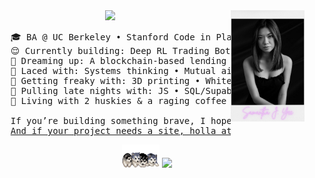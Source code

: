 <div align="center">
<img src="https://raw.githubusercontent.com/samanthajyee/samanthajyee/main/found-polaroid.png" width="23.5%" align="right" />
<img src="https://readme-typing-svg.demolab.com?font=Inconsolata&weight=500&size=40&duration=4000&pause=300&color=e0acea&center=true&vCenter=true&multiline=true&repeat=false&random=false&width=1000&height=140&lines=Oh%2C+hi!+Let%E2%80%99s+skip+the+small+talk%2C+shall+we%3F;I%E2%80%99m+Sam%2C+a+self-taught+programmer+%E2%9C%BD" width="70%" />
<pre>
    🎓 BA @ UC Berkeley • Stanford Code in Place 2024 • UN ECOSOC Delegate
    😌 Currently building: Deep RL Trading Bot • Youth Baseball App • NFC Jewelry
    💫 Dreaming up: A blockchain-based lending platform for women+ of color
    🧵 Laced with: Systems thinking • Mutual aid • Community care • GTM strategy
    🫦 Getting freaky with: 3D printing • Whiteboards & wireframes • Smart contracts
    🌙 Pulling late nights with: JS • SQL/Supabase • Python • Solidity • Flutter 
    🐺 Living with 2 huskies & a raging coffee addiction (I do not sleep lol)<br>
    If you’re building something brave, I hope you don’t do it alone.
    <a href="https://samanthajyee.webflow.io">And if your project needs a site, holla at me over here.</a>
</pre>
<img src="https://raw.githubusercontent.com/samanthajyee/samanthajyee/refs/heads/main/husky-fur.gif" width="60" />
<img src="https://komarev.com/ghpvc/?username=samanthajyee&color=e0acea" />
</div>
